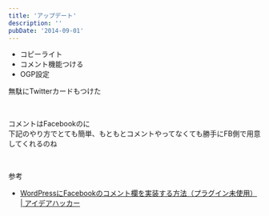 ```yaml
---
title: 'アップデート'
description: ''
pubDate: '2014-09-01'
---
```


<ul>
<li>コピーライト</li>
<li>コメント機能つける</li>
<li>OGP設定</li>
</ul>
<p>無駄にTwitterカードもつけた</p>
<p>&nbsp;</p>
<p>コメントはFacebookのに<br>
下記のやり方でとても簡単、もともとコメントやってなくても勝手にFB側で用意してくれるのね</p>
<p>&nbsp;</p>
<p>参考</p>
<ul>
<li><a href="http://ideahacker.net/2013/05/11/5153/">WordPressにFacebookのコメント欄を実装する方法（プラグイン未使用） | アイデアハッカー</a></li>
</ul>
